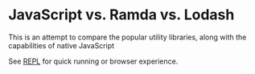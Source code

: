 # JavaScript vs. Ramda vs. Lodash

This is an attempt to compare the popular utility libraries, along with the capabilities of native JavaScript

See [REPL](https://repl.it/@irmerk/Comparing-Utility-Libraries) for quick running or browser experience.